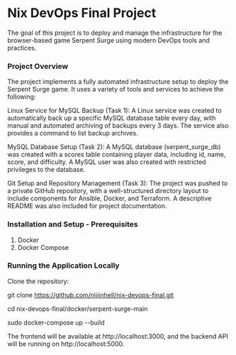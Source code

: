 # Nix DevOps Final Project
The goal of this project is to deploy and manage the infrastructure for the browser-based game Serpent Surge using modern DevOps tools and practices.

### Project Overview
The project implements a fully automated infrastructure setup to deploy the Serpent Surge game. It uses a variety of tools and services to achieve the following:

Linux Service for MySQL Backup (Task 1):
A Linux service was created to automatically back up a specific MySQL database table every day, with manual and automated archiving of backups every 3 days. The service also provides a command to list backup archives.

MySQL Database Setup (Task 2):
A MySQL database (serpent_surge_db) was created with a scores table containing player data, including id, name, score, and difficulty. A MySQL user was also created with restricted privileges to the database.

Git Setup and Repository Management (Task 3):
The project was pushed to a private GitHub repository, with a well-structured directory layout to include components for Ansible, Docker, and Terraform. A descriptive README was also included for project documentation.

### Installation and Setup - Prerequisites

1. Docker
2. Docker Compose

### Running the Application Locally
Clone the repository:

git clone https://github.com/nijiinhell/nix-devops-final.git

cd nix-devops-final/docker/serpent-surge-main

sudo docker-compose up --build 


The frontend will be available at http://localhost:3000, and the backend API will be running on http://localhost:5000.
